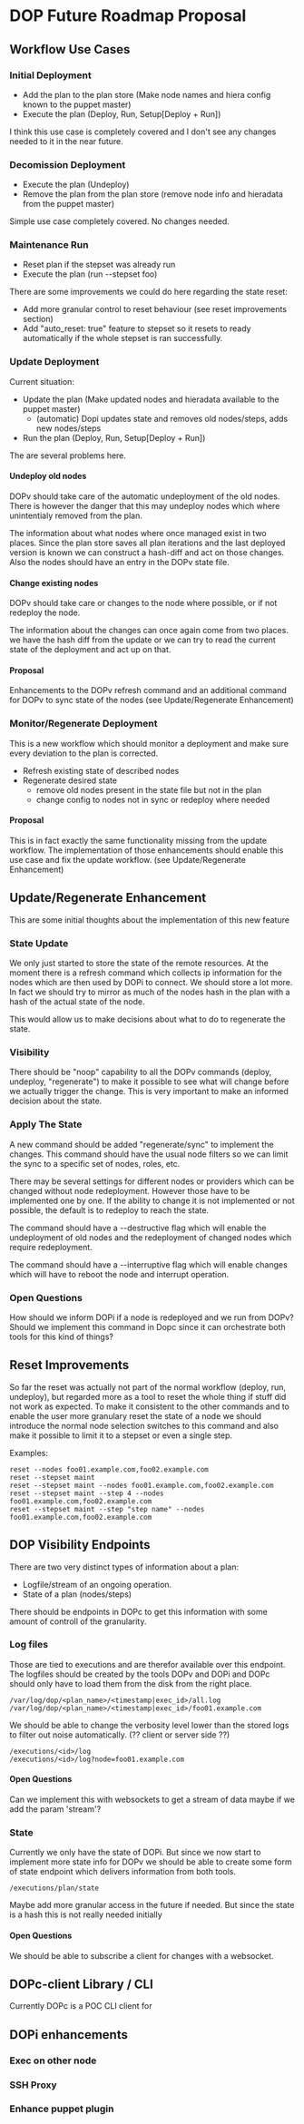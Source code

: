 # DOP Future Roadmap Proposal

## Workflow Use Cases

### Initial Deployment

* Add the plan to the plan store (Make node names and hiera config known to the puppet master)
* Execute the plan (Deploy, Run, Setup[Deploy + Run])

I think this use case is completely covered and I don't see any changes needed to it in the
near future.

### Decomission Deployment

* Execute the plan (Undeploy)
* Remove the plan from the plan store (remove node info and hieradata from the puppet master)

Simple use case completely covered. No changes needed.

### Maintenance Run

* Reset plan if the stepset was already run
* Execute the plan (run --stepset foo)

There are some improvements we could do here regarding the state reset:

* Add more granular control to reset behaviour (see reset improvements section)
* Add "auto_reset: true" feature to stepset so it resets to ready automatically
  if the whole stepset is ran successfully.

### Update Deployment

Current situation:

* Update the plan (Make updated nodes and hieradata available to the puppet master)
  * (automatic) Dopi updates state and removes old nodes/steps, adds new nodes/steps 
* Run the plan (Deploy, Run, Setup[Deploy + Run])

The are several problems here.

#### Undeploy old nodes

DOPv should take care of the automatic undeployment of the old nodes. There is however
the danger that this may undeploy nodes which where unintentialy removed from the plan.

The information about what nodes where once managed exist in two places. Since the
plan store saves all plan iterations and the last deployed version is known we can
construct a hash-diff and act on those changes. Also the nodes should have an entry
in the DOPv state file.

#### Change existing nodes

DOPv should take care or changes to the node where possible, or if not redeploy the node.

The information about the changes can once again come from two places. we have the hash diff
from the update or we can try to read the current state of the deployment and act up on that.

#### Proposal

Enhancements to the DOPv refresh command and an additional command for DOPv to sync state of
the nodes (see Update/Regenerate Enhancement)

### Monitor/Regenerate Deployment

This is a new workflow which should monitor a deployment and make sure every deviation to
the plan is corrected.

* Refresh existing state of described nodes
* Regenerate desired state
  * remove old nodes present in the state file but not in the plan
  * change config to nodes not in sync or redeploy where needed

#### Proposal

This is in fact exactly the same functionality missing from the update workflow. The
implementation of those enhancements should enable this use case and fix the update
workflow. (see Update/Regenerate Enhancement)

## Update/Regenerate Enhancement

This are some initial thoughts about the implementation of this new feature

### State Update

We only just started to store the state of the remote resources. At the moment there
is a refresh command which collects ip information for the nodes which are then
used by DOPi to connect. We should store a lot more. In fact we should try to mirror
as much of the nodes hash in the plan with a hash of the actual state of the node.

This would allow us to make decisions about what to do to regenerate the state.

### Visibility

There should be "noop" capability to all the DOPv commands (deploy, undeploy, "regenerate")
to make it possible to see what will change before we actually trigger the change. This is
very important to make an informed decision about the state.

### Apply The State

A new command should be added "regenerate/sync" to implement the changes. This command should
have the usual node filters so we can limit the sync to a specific set of nodes, roles, etc.

There may be several settings for different nodes or providers which can be changed without
node redeployment. However those have to be implemented one by one. If the ability to change
it is not implemented or not possible, the default is to redeploy to reach the state.

The command should have a --destructive flag which will enable the undeployment of old
nodes and the redeployment of changed nodes which require redeployment.

The command should have a --interruptive flag which will enable changes which will
have to reboot the node and interrupt operation.

### Open Questions

How should we inform DOPi if a node is redeployed and we run from DOPv? Should
we implement this command in Dopc since it can orchestrate both tools for this kind of things?

## Reset Improvements

So far the reset was actually not part of the normal workflow (deploy, run, undeploy), but
regarded more as a tool to reset the whole thing if stuff did not work as expected. To make
it consistent to the other commands and to enable the user more granulary reset the state of
a node we should introduce the normal node selection switches to this command and also make
it possible to limit it to a stepset or even a single step.

Examples:

    reset --nodes foo01.example.com,foo02.example.com
    reset --stepset maint
    reset --stepset maint --nodes foo01.example.com,foo02.example.com
    reset --stepset maint --step 4 --nodes foo01.example.com,foo02.example.com
    reset --stepset maint --step "step name" --nodes foo01.example.com,foo02.example.com

## DOP Visibility Endpoints

There are two very distinct types of information about a plan:

* Logfile/stream of an ongoing operation.
* State of a plan (nodes/steps)

There should be endpoints in DOPc to get this information with some amount of controll
of the granularity.

### Log files

Those are tied to executions and are therefor available over this endpoint. The logfiles
should be created by the tools DOPv and DOPi and DOPc should only have to load them from
the disk from the right place.

    /var/log/dop/<plan_name>/<timestamp|exec_id>/all.log
    /var/log/dop/<plan_name>/<timestamp|exec_id>/foo01.example.com

We should be able to change the verbosity level lower than the stored logs to filter out
noise automatically. (?? client or server side ??)

    /executions/<id>/log
    /executions/<id>/log?node=foo01.example.com

#### Open Questions

Can we implement this with websockets to get a stream of data maybe if we add the param 'stream'?

### State

Currently we only have the state of DOPi. But since we now start to implement more state
info for DOPv we should be able to create some form of state endpoint which delivers
information from both tools.

    /executions/plan/state

Maybe add more granular access in the future if needed. But since the state is a hash
this is not really needed initially

#### Open Questions

We should be able to subscribe a client for changes with a websocket.

## DOPc-client Library / CLI

Currently DOPc is a POC CLI client for 


## DOPi enhancements

### Exec on other node

### SSH Proxy

### Enhance puppet plugin
